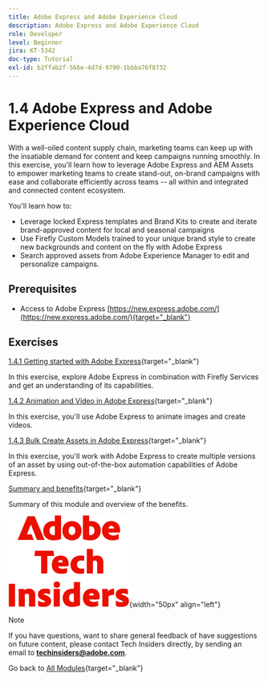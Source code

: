 ```yaml
---
title: Adobe Express and Adobe Experience Cloud
description: Adobe Express and Adobe Experience Cloud
role: Developer
level: Beginner
jira: KT-5342
doc-type: Tutorial
exl-id: b2ffab2f-566e-4d7d-9790-1bbba76f8732
---
```

# 1.4 Adobe Express and Adobe Experience Cloud

With a well-oiled content supply chain, marketing teams can keep up with the insatiable demand for content and keep campaigns running smoothly. In this exercise, you'll learn how to leverage Adobe Express and AEM Assets to empower marketing teams to create stand-out, on-brand campaigns with ease and collaborate efficiently across teams -- all within and integrated and connected content ecosystem.

You'll learn how to:

- Leverage locked Express templates and Brand Kits to create and iterate brand-approved content for local and seasonal campaigns
- Use Firefly Custom Models trained to your unique brand style to create new backgrounds and content on the fly with Adobe Express
- Search approved assets from Adobe Experience Manager to edit and personalize campaigns.

## Prerequisites

- Access to Adobe Express [https://new.express.adobe.com/](https://new.express.adobe.com/){target="_blank"}

## Exercises

[1.4.1 Getting started with Adobe Express](./ex1.md){target="_blank"}

In this exercise, explore Adobe Express in combination with Firefly Services and get an understanding of its capabilities.

[1.4.2 Animation and Video in Adobe Express](./ex2.md){target="_blank"}

In this exercise, you'll use Adobe Express to animate images and create videos.

[1.4.3 Bulk Create Assets in Adobe Express](./ex3.md){target="_blank"}

In this exercise, you'll work with Adobe Express to create multiple versions of an asset by using out-of-the-box automation capabilities of Adobe Express.

[Summary and benefits](./summary.md){target="_blank"}

Summary of this module and overview of the benefits.

![Tech Insiders](./../../../assets/images/techinsiders.png){width="50px" align="left"}

>[!NOTE]
>
>If you have questions, want to share general feedback of have suggestions on future content, please contact Tech Insiders directly, by sending an email to **techinsiders@adobe.com**.

Go back to [All Modules](../../../overview.md){target="_blank"}
